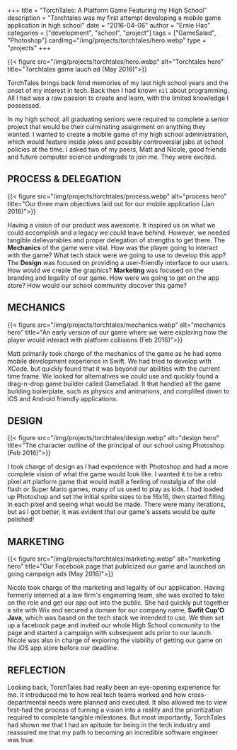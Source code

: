 +++
title = "TorchTales: A Platform Game Featuring my High School"
description = "Torchtales was my first attempt developing a mobile game application in high school"
date = "2016-04-06"
author = "Ernie Hao"
categories = ["development", "school", "project"]
tags = ["GameSalad", "Photoshop"]
cardImg="/img/projects/torchtales/hero.webp"
type = "projects"
+++

{{< figure src="/img/projects/torchtales/hero.webp" alt="Torchtales hero" title="Torchtales game lauch ad (May 2016)">}}

TorchTales brings back fond memories of my last high school years and the onset of my interest in tech. Back then I had known ```nil``` about programming. All I had was a raw passion to create and learn, with the limited knowledge I possessed.

In my high school, all graduating seniors were required to complete a senior project that would be their culminating assignment on anything they wanted. I wanted to create a mobile game of my high school administration, which would feature inside jokes and possibly controversial jabs at school policies at the time. I asked two of my peers, Matt and Nicole, good friends and future computer science undergrads to join me. They were excited.

## PROCESS & DELEGATION

{{< figure src="/img/projects/torchtales/process.webp" alt="process hero" title="Our three main objectives laid out for our mobile application (Jan 2016)">}}

Having a vision of our product was awesome. It inspired us on what we could accomplish and a legacy we could leave behind. However, we needed tangible delievarables and proper delegation of strengths to get there. The **Mechanics** of the game were vital. How was the player going to interact with the game? What tech stack were we going to use to develop this app? The **Design** was focused on providing a user-friendly interface to our users. How would we create the graphics? **Marketing** was focused on the branding and legality of our game. How were we going to get on the app store? How would our school community discover this game?

## MECHANICS

{{< figure src="/img/projects/torchtales/mechanics.webp" alt="mechanics hero" title="An early version of our game where we were exploring how the player would interact with platform collisions (Feb 2016)">}}

Matt primarily took charge of the mechanics of the game as he had some mobile development experience in Swift. We had tried to develop with XCode, but quickly found that it was beyond our abilities with the current time frame. We looked for alternatives we could use and qucikly found a drag-n-drop game builder called GameSalad. It that handled all the game building boilerplate, such as physics and animations, and compliled down to iOS and Android friendly applications.

## DESIGN

{{< figure src="/img/projects/torchtales/design.webp" alt="design hero" title="The character outline of the principal of our school using Photoshop (Feb 2016)">}}

I took charge of design as I had experience with Photoshop and had a more complete vision of what the game would look like. I wanted it to be a retro pixel art platform game that would instill a feeling of nostalgia of the old flash or Super Mario games, many of us used to play as kids. I had loaded up Photoshop and set the initial sprite sizes to be 16x16, then started filling in each pixel and seeing what would be made. There were many iterations, but as I got better, it was evident that our game's assets would be quite polished!

## MARKETING

{{< figure src="/img/projects/torchtales/marketing.webp" alt="marketing hero" title="Our Facebook page that publicized our game and launched on going campaign ads (May 2016)">}}

Nicole took charge of the marketing and legality of our application. Having formerly interned at a law firm's enginerring team, she was excited to take on the role and get our app out into the public. She had quickly put together a site with Wix and secured a domain for our company name, __**Swfit Cup'O Java**__, which was based on the tech stack we intended to use. We then set up a facebook page and invited our whole High School community to the page and started a campaign with subsequent ads prior to our launch. Nicole was also in charge of exploring the viability of getting our game on the iOS app store before our deadline.

## REFLECTION

Looking back, TorchTales had really been an eye-opening experience for me. It introduced me to how real tech teams worked and how cross-departmental needs were planned and executed. It also allowed me to view first-had the process of turning a vision into a reality and the prioritization required to complete tangible milestones. But most importantly, TorchTales had shown me that I had an apitude for being in the tech industry and reassured me that my path to becoming an incredible software engineer was true.
